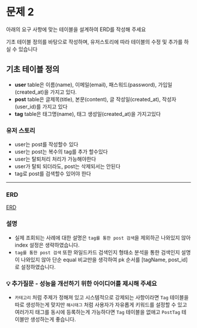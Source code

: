 # 문제 2

아래의 요구 사항에 맞는 테이블을 설계하여 ERD를 작성해 주세요

기초 테이블 정의를 바탕으로 작성하며,
유저스토리에 따라 테이블의 수정 및 추가를 하실 수 있습니다

## 기초 테이블 정의

- **user** table은 이름(name), 이메일(email), 패스워드(password), 가입일(created_at)을 가지고 있다.
- **post** table은 글제목(title), 본문(content), 글 작성일(created_at), 작성자(user_id)를 가지고 있다
- **tag** table은 태그명(name), 태그 생성일(created_at)을 가지고있다

### 유저 스토리

- user는 post를 작성할수 있다
- user는 post는 복수의 tag를 추가 할수있다
- user는 탈퇴처리 처리가 가능해야한다
- user가 탈퇴 되더라도, post는 삭제되서는 안된다
- tag로 post를 검색할수 있어야 한다

---

### ERD

[ERD](https://dbdiagram.io/d/be-test-67d2ea8575d75cc844f9a96c)

### 설명

- 실제 조회되는 사례에 대한 설명은 `tag를 통한 post 검색`을 제외하곤 나와있지 않아 index 설정은 생략하였습니다.
- `tag를 통한 post 검색` 또한 와일드카드 검색인지 형태소 분석을 통한 검색인지 설명이 나와있지 않아 단순 equal 비교만을 생각하여 pk 순서를 [tagName, post_id]로 설정하였습니다.

### 💡 추가질문 - 성능을 개선하기 위한 아이디어를 제시해 주세요

- `카테고리` 처럼 주제가 정해져 있고 시스템적으로 강제되는 사항이라면 `Tag` 테이블을 따로 생성하는게 맞지만 `해시태그` 처럼 사용자가 자유롭게 키워드를 설정할 수 있고 여러가지 태그를 동시에 등록하는게 가능하다면 `Tag` 테이블을 없애고 `PostTag` 테이블만 생성하는게 좋습니다.
